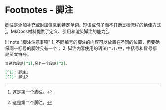 # Footnotes - 脚注

脚注是添加补充或附加信息到特定单词、短语或句子而不打断文档流程的绝佳方式[^1]。MkDocs材料提供了定义、引用和渲染脚注的能力[^2]。

!!! note "脚注注意事项"
    1. 不同编号的脚注的内容可以放置在不同的位置，但要确保同一标号的脚注只有一个；
    2. 脚注内容使用的语法`[^i]:`中，中括号和冒号都是英文符号。

```md
普通的段落[^1],另外一个段落[^2]。

[^1]: 脚注1
[^2]: 脚注2
```

[^1]: 这是第一个脚注。
[^2]: 这是第二个脚注。
